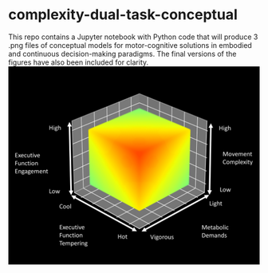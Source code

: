 # complexity-dual-task-conceptual
This repo contains a Jupyter notebook with Python code that will produce 3 .png files of conceptual models for motor-cognitive solutions in embodied and continuous decision-making paradigms. The final versions of the figures have also been included for clarity.
![alt text](https://github.com/PlayfulMaven/complexity-dual-task-conceptual/blob/main/main-conceptual-cube-graphic.png?raw=true)
